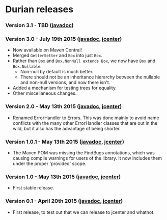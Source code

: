 # Durian releases

### Version 3.1 - TBD ([javadoc](http://diffplug.github.io/durian/javadoc/snapshot/))

### Version 3.0 - July 19th 2015 ([javadoc](http://diffplug.github.io/durian/javadoc/3.0/), [jcenter](https://bintray.com/diffplug/opensource/durian/3.0/view))

* Now available on Maven Central!
* Merged `GetterSetter` and `Box` into just `Box`.
* Rather than `Box` and `Box.NonNull extends Box`, we now have `Box` and `Box.Nullable`.
	+ Non-null by default is much better.
	+ There should not be an inheritance hierarchy between the nullable and non-null versions, and now there isn't.
* Added a mechanism for testing trees for equality.
* Other miscellaneous changes.

### Version 2.0 - May 13th 2015 ([javadoc](http://diffplug.github.io/durian/javadoc/2.0/), [jcenter](https://bintray.com/diffplug/opensource/durian/2.0/view))

* Renamed ErrorHandler to Errors.  This was done mainly to avoid name conflicts with the many other ErrorHandler classes that are out in the wild, but it also has the advantage of being shorter.

### Version 1.0.1 - May 13th 2015 ([javadoc](http://diffplug.github.io/durian/javadoc/1.0.1/), [jcenter](https://bintray.com/diffplug/opensource/durian/1.0.1/view))

* The Maven POM was missing the FindBugs annotations, which was causing compile warnings for users of the library.  It now includes them under the proper 'provided' scope.

### Version 1.0 - May 13th 2015 ([javadoc](http://diffplug.github.io/durian/javadoc/1.0/), [jcenter](https://bintray.com/diffplug/opensource/durian/1.0/view))

* First stable release.

### Version 0.1 - April 20th 2015 ([javadoc](http://diffplug.github.io/durian/javadoc/0.1/), [jcenter](https://bintray.com/diffplug/opensource/durian/0.1/view))

* First release, to test out that we can release to jcenter and whatnot.
